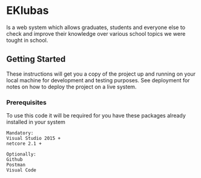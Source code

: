 # EKlubas

Is a web system which allows graduates, students and everyone else to check and improve their knowledge over various school topics we were tought in school.

## Getting Started

These instructions will get you a copy of the project up and running on your local machine for development and testing purposes. See deployment for notes on how to deploy the project on a live system.

### Prerequisites

To use this code it will be required for you have these packages already installed in your system

```
Mandatory:
Visual Studio 2015 +
netcore 2.1 +

Optionally:
Github
Postman
Visual Code
```
